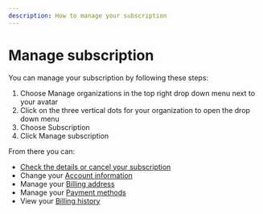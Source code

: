 ```yaml
---
description: How to manage your subscription
---
```


# Manage subscription

You can manage your subscription by following these steps:

1. Choose Manage organizations in the top right drop down menu next to your avatar
2. Click on the three vertical dots for your organization to open the drop down menu
3. Choose Subscription
4. Click Manage subscription

From there you can:

* [Check the details or cancel your subscription](cancel-your-subscription.md)
* Change your [Account information](account-information.md)
* Manage your [Billing address](billing-address.md)
* Manage your [Payment methods](payment-methods.md)
* View your [Billing history](billing-history.md)

